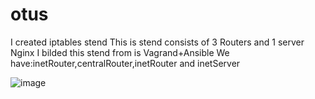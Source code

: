# otus
I created iptables stend
This is stend consists of 3 Routers and 1 server Nginx
I bilded this stend from is Vagrand+Ansible
We have:inetRouter,centralRouter,inetRouter and inetServer



![image](https://github.com/tulamelkii/otus/assets/130311206/82bc1d27-2460-444f-b171-abab798267ed)
